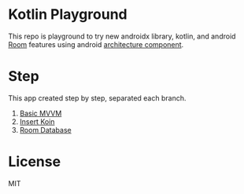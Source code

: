 # Kotlin Playground
This repo is playground to try new androidx library, kotlin, and android [Room](https://developer.android.com/topic/libraries/architecture/room) features using android [architecture component](https://developer.android.com/topic/libraries/architecture/).

# Step
This app created step by step, separated each branch.

1. [Basic MVVM](/tree/basic-mvvm)
2. [Insert Koin](/tree/insert-koin)
3. [Room Database](/tree/room-database)

# License
MIT

